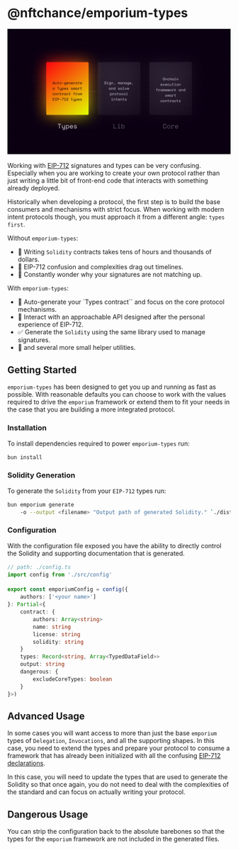 # @nftchance/emporium-types

![Header image](README.png)

Working with [EIP-712](https://eips.ethereum.org/EIPS/eip-712) signatures and types can be very confusing. Especially when you are working to create your own protocol rather than just writing a little bit of front-end code that interacts with something already deployed.

Historically when developing a protocol, the first step is to build the base consumers and mechanisms with strict focus. When working with modern intent protocols though, you must approach it from a different angle: `types first`.

Without `emporium-types`:

- 🚨 Writing `Solidity` contracts takes tens of hours and thousands of dollars.
- 🤔 EIP-712 confusion and complexities drag out timelines.
- 🤬 Constantly wonder why your signatures are not matching up.

With `emporium-types`:

- 🧩 Auto-generate your `Types contract`` and focus on the core protocol mechanisms.
- 🥹 Interact with an approachable API designed after the personal experience of EIP-712.
- ✅ Generate the `Solidity` using the same library used to manage signatures.
- 🚀 and several more small helper utilities. 

## Getting Started

`emporium-types` has been designed to get you up and running as fast as possible. With reasonable defaults you can choose to work with the values required to drive the `emporium` framework or extend them to fit your needs in the case that you are building a more integrated protocol.

### Installation

To install dependencies required to power `emporium-types` run:

```bash
bun install
```

### Solidity Generation

To generate the `Solidity` from your `EIP-712` types run:

```bash
bun emporium generate
    -o --output <filename> "Output path of generated Solidity." `./dist/contracts/Types.sol`
```

### Configuration

With the configuration file exposed you have the ability to directly control the Solidity and supporting documentation that is generated.

```typescript
// path: ./config.ts
import config from './src/config'

export const emporiumConfig = config({
    authors: ['<your name>']
}: Partial<{
	contract: {
		authors: Array<string>
		name: string
		license: string
		solidity: string
	}
	types: Record<string, Array<TypedDataField>>
	output: string
	dangerous: {
		excludeCoreTypes: boolean
	}
}>)
```

## Advanced Usage

In some cases you will want access to more than just the base `emporium` types of `Delegation`, `Invocations`, and all the supporting shapes. In this case, you need to extend the types and prepare your protocol to consume a framework that has already been initialized with all the confusing [EIP-712 declarations](https://eips.ethereum.org/EIPS/eip-712).

In this case, you will need to update the types that are used to generate the Solidity so that once again, you do not need to deal with the complexities of the standard and can focus on actually writing your protocol.

<!-- TODO: Need to write the implementation and documentation for this. -->

## Dangerous Usage

You can strip the configuration back to the absolute barebones so that the types for the `emporium` framework are not included in the generated files.